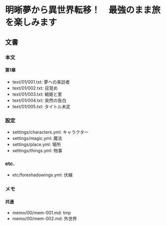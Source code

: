 # 明晰夢から異世界転移！　最強のまま旅を楽しみます
## 文書
### 本文
#### 第1章
- text/01/001.txt: 夢への来訪者
- text/01/002.txt: 目覚め
- text/01/003.txt: 戦姫と里
- text/01/004.txt: 突然の告白
- text/01/005.txt: タイトル未定

### 設定
- settings/characters.yml: キャラクター
- settings/magic.yml:      魔法
- settings/place.yml:      場所
- settings/things.yml:     物事

### etc.
- etc/foreshadowings.yml: 伏線

### メモ
#### 共通
- memo/00/mem-001.md: tmp
- memo/00/mem-002.md: 外世界
